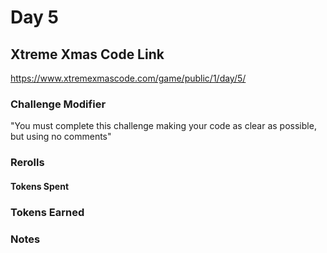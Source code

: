 # Day 5

## Xtreme Xmas Code Link

https://www.xtremexmascode.com/game/public/1/day/5/

### Challenge Modifier

"You must complete this challenge making your code as clear as possible, but using no comments"

### Rerolls

#### Tokens Spent

### Tokens Earned

### Notes
